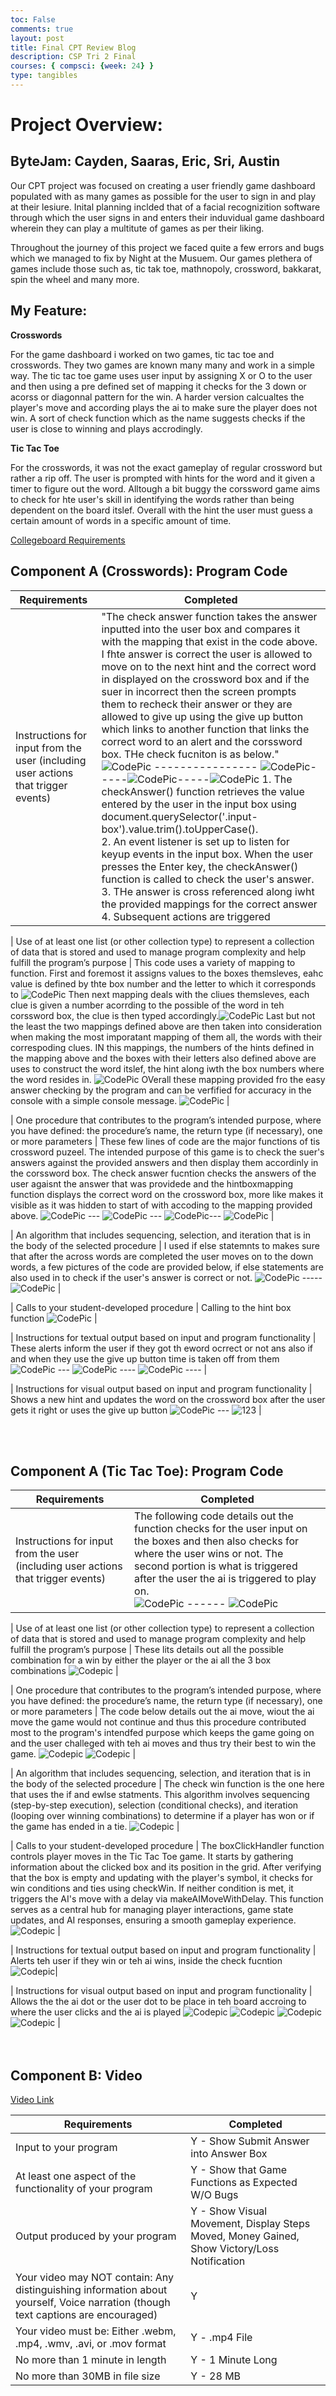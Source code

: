 ```yaml
---
toc: False
comments: true
layout: post
title: Final CPT Review Blog
description: CSP Tri 2 Final 
courses: { compsci: {week: 24} }
type: tangibles
---
```


# Project Overview: 
## ByteJam: Cayden, Saaras, Eric, Sri, Austin 

Our CPT project was focused on creating a user friendly game dashboard populated with as many games as possible for the user to sign in and play at their lesiure. Inital planning inclded that of a facial recognizition software through which the user signs in and enters their induvidual game dashboard wherein they can play a multitute of games as per their liking.

Throughout the journey of this project we faced quite a few errors and bugs which we managed to fix by Night at the Musuem. Our games plethera of games include those such as, tic tak toe, mathnopoly, crossword, bakkarat, spin the wheel and many more.

## My Feature: 

**Crosswords**

For the game dashboard i worked on two games, tic tac toe and crosswords. They two games are known many many and work in a simple way. The tic tac toe game uses user input by assigning X or O to the user and then using a pre defined set of mapping it checks for the 3 down or acorss or diagonnal pattern for the win. A harder version calcualtes the player's move and according plays the ai to make sure the player does not win. A sort of check function which as the name suggests checks if the user is close to winning and plays accrodingly.

**Tic Tac Toe**

For the crosswords, it was not the exact gameplay of regular crossword but rather a rip off. The user is prompted with hints for the word and it given a timer to figure out the word. Alltough a bit buggy the corssword game aims to check for hte user's skill in identifying the words rather than being dependent on the board itslef. Overall with the hint the user must guess a certain amount of words in a specific amount of time.

[Collegeboard Requirements](https://apcentral.collegeboard.org/media/pdf/ap-csp-student-task-directions.pdf)

## Component A (Crosswords): Program Code 

| Requirements | Completed | 
| --------------- | -----------------| 
| Instructions for input from the user (including user actions that trigger events) |"The check answer function takes the answer inputted into the user box and compares it with the mapping that exist in the code above. I fhte answer is correct the user is allowed to move on to the next hint and the correct word in displayed on the crossword box and if the suer in incorrect then the screen prompts them to recheck their answer or they are allowed to give up using the give up button which links to another function that links the correct word to an alert and the corssword box. THe check fucniton is as below."<br>![CodePic](https://raw.githubusercontent.com/srivaidyas/student2.0/main/images/Screenshot%202024-02-25%20at%207.50.53%E2%80%AFPM.png) ---------------- ![CodePic](https://raw.githubusercontent.com/srivaidyas/student2.0/main/images/Screenshot%202024-02-25%20at%207.51.18%E2%80%AFPM.png)-----![CodePic](https://raw.githubusercontent.com/srivaidyas/student2.0/main/images/Screenshot%202024-02-25%20at%207.51.40%E2%80%AFPM.png)-----![CodePic](https://raw.githubusercontent.com/srivaidyas/student2.0/main/images/Screenshot%202024-02-25%20at%207.51.56%E2%80%AFPM.png) 1. The checkAnswer() function retrieves the value entered by the user in the input box using document.querySelector('.input-box').value.trim().toUpperCase(). <br> 2. An event listener is set up to listen for keyup events in the input box. When the user presses the Enter key, the checkAnswer() function is called to check the user's answer. <br>3. THe answer is cross referenced along iwht the provided mappings for the correct answer <br>4. Subsequent actions are triggered|



| Use of at least one list (or other collection type) to represent a collection of data that is stored and used to manage program complexity and help fulfill the program’s purpose | This code uses a variety of mapping to function. First and foremost it assigns values to the boxes themsleves, eahc value is defined by thte box number and the letter to which it corresponds to ![CodePic](https://raw.githubusercontent.com/srivaidyas/student2.0/main/images/Screenshot%202024-02-25%20at%208.07.36%E2%80%AFPM.png) Then next mapping deals with the cliues themsleves, each clue is given a number acorrding to the possible of the word in teh corssword box, the clue is then typed accordingly.![CodePic](https://raw.githubusercontent.com/srivaidyas/student2.0/main/images/Screenshot%202024-02-25%20at%208.07.52%E2%80%AFPM.png) Last but not the least the two mappings defined above are then taken into consideration when making the most imporatant mapping of them all, the words with their correspoding clues. IN this mappings, the numbers of the hints defined in the mapping above and the boxes with their letters also defined above are uses to construct the word itslef, the hint along iwth the box numbers where the word resides in. ![CodePic](https://raw.githubusercontent.com/srivaidyas/student2.0/main/images/Screenshot%202024-02-25%20at%208.07.52%E2%80%AFPM.png) OVerall these mapping provided fro the easy answer checking by the program and can be verfified for accuracy in the console with a simple console message. ![CodePic](https://raw.githubusercontent.com/srivaidyas/student2.0/main/images/Screenshot%202024-02-25%20at%208.15.37%E2%80%AFPM.png)  | 




| One procedure that contributes to the program’s intended purpose, where you have defined: the procedure’s name, the return type (if necessary), one or more parameters | These few lines of code are the major functions of tis crossword puzeel. The intended purpose of this game is to check the suer's answers against the provided answers and then display them accordinly in the corssword box. The check answer fucntion checks the answers of the user agaisnt the answer that was providede and the hintboxmapping function displays the correct word on the crossword box, more like makes it visible as it was hidden to start of with accoding to the mapping provided above. ![CodePic](https://raw.githubusercontent.com/srivaidyas/student2.0/main/images/Screenshot%202024-02-25%20at%208.20.02%E2%80%AFPM.png) --- ![CodePic](https://raw.githubusercontent.com/srivaidyas/student2.0/main/images/Screenshot%202024-02-25%20at%208.20.29%E2%80%AFPM.png) --- ![CodePic](https://raw.githubusercontent.com/srivaidyas/student2.0/main/images/Screenshot%202024-02-25%20at%208.20.47%E2%80%AFPM.png)--- ![CodePic](https://raw.githubusercontent.com/srivaidyas/student2.0/main/images/Screenshot%202024-02-25%20at%208.23.15%E2%80%AFPM.png) |


| An algorithm that includes sequencing, selection, and iteration that is in the body of the selected procedure | I used if else statemnts to makes sure that after the across words are completed the user moves on to the down words, a few pictures of the code are provided below, if else statements are also used in to check if the user's answer is correct or not. ![CodePic](https://raw.githubusercontent.com/srivaidyas/student2.0/dd06c480428ba3c7512591d38deb2814b7625da0/images/Screenshot%202024-02-25%20at%208.27.51%E2%80%AFPM.png) -----![CodePic](https://raw.githubusercontent.com/srivaidyas/student2.0/dd06c480428ba3c7512591d38deb2814b7625da0/images/Screenshot%202024-02-25%20at%208.28.05%E2%80%AFPM.png) |



| Calls to your student-developed procedure | Calling to the hint box function ![CodePic](https://raw.githubusercontent.com/srivaidyas/student2.0/main/images/Screenshot%202024-02-25%20at%208.20.47%E2%80%AFPM.png) |


| Instructions for textual output based on input and program functionality | These alerts inform the user if they got th eword ocrrect or not ans also if and when they use the give up button time is taken off from them ![CodePic](https://raw.githubusercontent.com/srivaidyas/student2.0/a9483e1972dcf96449c6713eac1834c2351795ee/images/Screenshot%202024-02-25%20at%208.55.49%E2%80%AFPM.png)  --- ![CodePic](https://raw.githubusercontent.com/srivaidyas/student2.0/a9483e1972dcf96449c6713eac1834c2351795ee/images/Screenshot%202024-02-25%20at%208.56.25%E2%80%AFPM.png) ---- ![CodePic](https://raw.githubusercontent.com/srivaidyas/student2.0/a9483e1972dcf96449c6713eac1834c2351795ee/images/Screenshot%202024-02-25%20at%208.57.48%E2%80%AFPM.png) ---- |


| Instructions for visual output based on input and program functionality | Shows a new hint and updates the word on the crossword box after the user gets it right or uses the give up button ![CodePic](https://raw.githubusercontent.com/srivaidyas/student2.0/ce571ea346ef6ead917ebd74f6e46f0fad6625f8/images/Screenshot%202024-02-25%20at%209.00.14%E2%80%AFPM.png) --- ![123](https://raw.githubusercontent.com/srivaidyas/student2.0/ce571ea346ef6ead917ebd74f6e46f0fad6625f8/images/Screenshot%202024-02-25%20at%208.59.57%E2%80%AFPM.png) |

<br><br>

## Component A (Tic Tac Toe): Program Code 

| Requirements | Completed | 
| --------------- | -----------------| 
| Instructions for input from the user (including user actions that trigger events) | The following code details out the function checks for the user input on the boxes and then also checks for where the user wins or not. The second portion is what is triggered after the user the ai is triggered to play on.<br>![CodePic](https://raw.githubusercontent.com/srivaidyas/student2.0/main/images/Screenshot%202024-02-25%20at%209.17.33%E2%80%AFPM.png) ------ ![CodePic](https://raw.githubusercontent.com/srivaidyas/student2.0/main/images/Screenshot%202024-02-25%20at%209.19.38%E2%80%AFPM.png)|



| Use of at least one list (or other collection type) to represent a collection of data that is stored and used to manage program complexity and help fulfill the program’s purpose | These lits details out all the possible combination for a win by either the player or the ai all the 3 box combinations ![Codepic](https://raw.githubusercontent.com/srivaidyas/student2.0/main/images/Screenshot%202024-02-25%20at%209.21.44%E2%80%AFPM.png) | 




| One procedure that contributes to the program’s intended purpose, where you have defined: the procedure’s name, the return type (if necessary), one or more parameters | The code below details out the ai move, wiout the ai move the game would not continue and thus this procedure contributed most to the program's intendfed purpose which keeps the game going on and the user challeged with teh ai moves and thus try their best to win the game. ![Codepic](https://raw.githubusercontent.com/srivaidyas/student2.0/main/images/Screenshot%202024-02-25%20at%209.24.59%E2%80%AFPM.png) ![Codepic](https://raw.githubusercontent.com/srivaidyas/student2.0/main/images/Screenshot%202024-02-25%20at%209.25.22%E2%80%AFPM.png) |


| An algorithm that includes sequencing, selection, and iteration that is in the body of the selected procedure | The check win function is the one here that uses the if and ewlse statments. This algorithm involves sequencing (step-by-step execution), selection (conditional checks), and iteration (looping over winning combinations) to determine if a player has won or if the game has ended in a tie. ![Codepic](https://raw.githubusercontent.com/srivaidyas/student2.0/main/images/Screenshot%202024-02-25%20at%209.31.03%E2%80%AFPM.png) |



| Calls to your student-developed procedure | The boxClickHandler function controls player moves in the Tic Tac Toe game. It starts by gathering information about the clicked box and its position in the grid. After verifying that the box is empty and updating with the player's symbol, it checks for win conditions and ties using checkWin. If neither condition is met, it triggers the AI's move with a delay via makeAIMoveWithDelay. This function serves as a central hub for managing player interactions, game state updates, and AI responses, ensuring a smooth gameplay experience. ![Codepic](https://raw.githubusercontent.com/srivaidyas/student2.0/main/images/Screenshot%202024-02-25%20at%209.34.21%E2%80%AFPM.png) |


| Instructions for textual output based on input and program functionality | Alerts teh user if they win or teh ai wins, inside the check fucntion ![Codepic](https://raw.githubusercontent.com/srivaidyas/student2.0/main/images/Screenshot%202024-02-25%20at%209.36.53%E2%80%AFPM.png)|


| Instructions for visual output based on input and program functionality | Allows the the ai dot or the user dot to be place in teh board accroing to where the user clicks and the ai is played ![Codepic](https://raw.githubusercontent.com/srivaidyas/student2.0/main/images/Screenshot%202024-02-25%20at%209.39.27%E2%80%AFPM.png) ![Codepic](https://raw.githubusercontent.com/srivaidyas/student2.0/main/images/Screenshot%202024-02-25%20at%209.40.08%E2%80%AFPM.png) ![Codepic]() ![Codepic](https://raw.githubusercontent.com/srivaidyas/student2.0/main/images/Screenshot%202024-02-25%20at%209.40.40%E2%80%AFPM.png) |
<br><br><br>
## Component B: Video 

[Video Link](https://drive.google.com/file/d/1ABuaUy8QQnu4C5bEtYBdWsV4WsEGpEy8/view?usp=sharing)

| Requirements | Completed | 
| --------------- | -----------------| 
| Input to your program | Y - Show Submit Answer into Answer Box |
| At least one aspect of the functionality of your program | Y - Show that Game Functions as Expected W/O Bugs |
| Output produced by your program | Y - Show Visual Movement, Display Steps Moved, Money Gained, Show Victory/Loss Notification |
| Your video may NOT contain: Any distinguishing information about yourself, Voice narration (though text captions are encouraged) | Y |
| Your video must be: Either .webm, .mp4, .wmv, .avi, or .mov format | Y - .mp4 File |
| No more than 1 minute in length | Y - 1 Minute Long |
| No more than 30MB in file size | Y - 28 MB|
